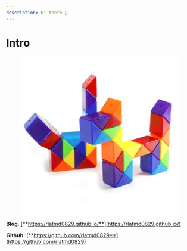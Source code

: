 ```yaml
---
description: Hi there 👋
---
```


# Intro

<figure><img src=".gitbook/assets/image (8) (1).png" alt=""><figcaption></figcaption></figure>

**Blog.** [**https://rlatmd0829.github.io/**](https://rlatmd0829.github.io/)

**Github.** [**https://github.com/rlatmd0829**](https://github.com/rlatmd0829)
